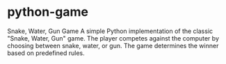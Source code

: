# python-game
Snake, Water, Gun Game A simple Python implementation of the classic "Snake, Water, Gun" game. The player competes against the computer by choosing between snake, water, or gun. The game determines the winner based on predefined rules.
